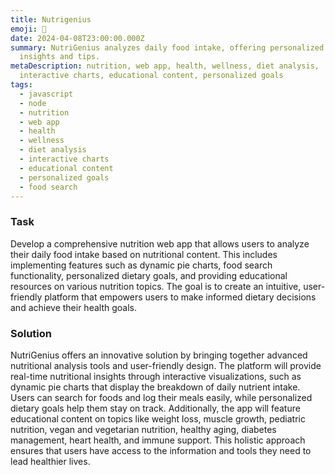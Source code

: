 ```yaml
---
title: Nutrigenius
emoji: 🥦
date: 2024-04-08T23:00:00.000Z
summary: NutriGenius analyzes daily food intake, offering personalized dietary
  insights and tips.
metaDescription: nutrition, web app, health, wellness, diet analysis,
  interactive charts, educational content, personalized goals
tags:
  - javascript
  - node
  - nutrition
  - web app
  - health
  - wellness
  - diet analysis
  - interactive charts
  - educational content
  - personalized goals
  - food search
---
```

### Task

Develop a comprehensive nutrition web app that allows users to analyze their daily food intake based on nutritional content. This includes implementing features such as dynamic pie charts, food search functionality, personalized dietary goals, and providing educational resources on various nutrition topics. The goal is to create an intuitive, user-friendly platform that empowers users to make informed dietary decisions and achieve their health goals.

### Solution

NutriGenius offers an innovative solution by bringing together advanced nutritional analysis tools and user-friendly design. The platform will provide real-time nutritional insights through interactive visualizations, such as dynamic pie charts that display the breakdown of daily nutrient intake. Users can search for foods and log their meals easily, while personalized dietary goals help them stay on track. Additionally, the app will feature educational content on topics like weight loss, muscle growth, pediatric nutrition, vegan and vegetarian nutrition, healthy aging, diabetes management, heart health, and immune support. This holistic approach ensures that users have access to the information and tools they need to lead healthier lives.